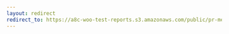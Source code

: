 ```yaml
---
layout: redirect
redirect_to: https://a8c-woo-test-reports.s3.amazonaws.com/public/pr-merge/39042/api/index.html
---
```

